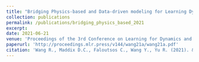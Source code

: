 ```yaml
---
title: "Bridging Physics-based and Data-driven modeling for Learning Dynamical Systems"
collection: publications
permalink: /publications/bridging_physics_based_2021
excerpt:
date: 2021-06-21
venue: 'Proceedings of the 3rd Conference on Learning for Dynamics and Control (L4DC)'
paperurl: 'http://proceedings.mlr.press/v144/wang21a/wang21a.pdf'
citation: 'Wang R., Maddix D.C., Faloutsos C., Wang Y., Yu R. (2021). &quot;Bridging Physics-based and Data-driven modeling for Learning Dynamical Systems.&quot; <i>Proceedings of the 3rd Conference on Learning for Dynamics and Control (L4DC), PMLR.</i> 144:385-398.'
---
```

